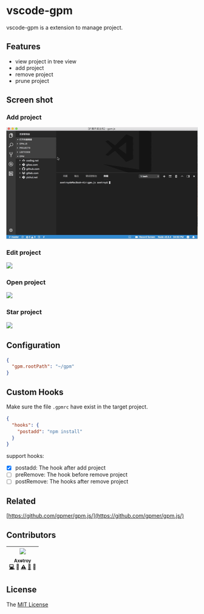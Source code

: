 # vscode-gpm

vscode-gpm is a extension to manage project.

## Features

* view project in tree view
* add project
* remove project
* prune project

## Screen shot

### Add project

![](https://github.com/axetroy/vscode-gpm/raw/master/resources/screenshot/add.gif)

### Edit project

![](https://github.com/axetroy/vscode-gpm/raw/master/resources/screenshot/edit.gif)

### Open project

![](https://github.com/axetroy/vscode-gpm/raw/master/resources/screenshot/open.gif)

### Star project

![](https://github.com/axetroy/vscode-gpm/raw/master/resources/screenshot/star.gif)

## Configuration

```json
{
  "gpm.rootPath": "~/gpm"
}
```

## Custom Hooks

Make sure the file `.gpmrc` have exist in the target project.

```json
{
  "hooks": {
    "postadd": "npm install"
  }
}
```

support hooks:

* [x] postadd: The hook after add project
* [ ] preRemove: The hook before remove project
* [ ] postRemove: The hooks after remove project

## Related

[https://github.com/gpmer/gpm.js/](https://github.com/gpmer/gpm.js/)

## Contributors

<!-- ALL-CONTRIBUTORS-LIST:START - Do not remove or modify this section -->

| [<img src="https://avatars1.githubusercontent.com/u/9758711?v=3" width="100px;"/><br /><sub>Axetroy</sub>](http://axetroy.github.io)<br />[💻](https://github.com/axetroy/kost/commits?author=axetroy) 🔌 [⚠️](https://github.com/axetroy/kost/commits?author=axetroy) [🐛](https://github.com/axetroy/kost/issues?q=author%3Aaxetroy) 🎨 |
| :---------------------------------------------------------------------------------------------------------------------------------------------------------------------------------------------------------------------------------------------------------------------------------------------------------------------------------------: |


<!-- ALL-CONTRIBUTORS-LIST:END -->

## License

The [MIT License](https://github.com/axetroy/vscode-gpm/blob/master/LICENSE)
